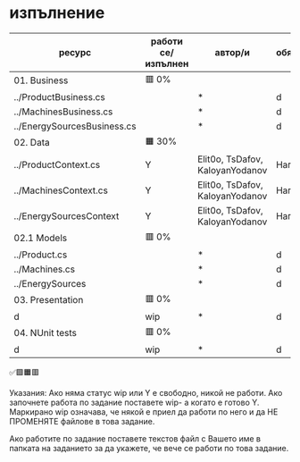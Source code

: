 # изпълнение

| ресурс | работи се/изпълнен | автор/и | обяснения |
| - | - |-| - |
| 01. Business | 🟥 0% |  |
|../ProductBusiness.cs| | * |d|
|../MachinesBusiness.cs|  | * |d|
|../EnergySourcesBusiness.cs|  | * |d|
| 02. Data| 🟧 30%|
|../ProductContext.cs | Y | Elit0o, TsDafov, KaloyanYodanov |Написани|
|../MachinesContext.cs | Y | Elit0o, TsDafov, KaloyanYodanov |Написани|
|../EnergySourcesContext | Y | Elit0o, TsDafov, KaloyanYodanov |Написани|
| 02.1 Models| 🟥 0%|
|../Product.cs | | * |d|
|../Machines.cs|  | * |d|
|../EnergySources|  | * |d|
| 03. Presentation | 🟥 0%|
|d| wip | * |d|
| 04. NUnit tests | 🟥 0%|
|d| wip | * |d|
✅🟩🟧🟥

Указания:
Ако няма статус wip или Y е свободно, никой не работи.
Ако започнете работа по задание поставете wip- а когато е готово Y.
Маркирано wip означава, че някой е приел да работи по него и да НЕ ПРОМЕНЯТЕ файлове в това задание.

Ако работите по задание поставете текстов файл с Вашето име в папката на заданието за да укажете, че вече се работи по това задание.
